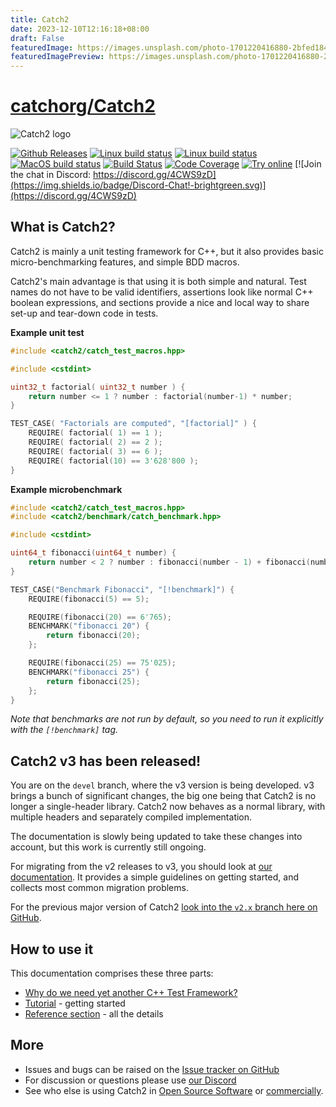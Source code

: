 ```yaml
---
title: Catch2
date: 2023-12-10T12:16:18+08:00
draft: False
featuredImage: https://images.unsplash.com/photo-1701220416880-2bfed18447bb?ixid=M3w0NjAwMjJ8MHwxfHJhbmRvbXx8fHx8fHx8fDE3MDIxODE3Mjh8&ixlib=rb-4.0.3
featuredImagePreview: https://images.unsplash.com/photo-1701220416880-2bfed18447bb?ixid=M3w0NjAwMjJ8MHwxfHJhbmRvbXx8fHx8fHx8fDE3MDIxODE3Mjh8&ixlib=rb-4.0.3
---
```


# [catchorg/Catch2](https://github.com/catchorg/Catch2)

<a id="top"></a>
![Catch2 logo](data/artwork/catch2-logo-small-with-background.png)

[![Github Releases](https://img.shields.io/github/release/catchorg/catch2.svg)](https://github.com/catchorg/catch2/releases)
[![Linux build status](https://github.com/catchorg/Catch2/actions/workflows/linux-simple-builds.yml/badge.svg)](https://github.com/catchorg/Catch2/actions/workflows/linux-simple-builds.yml)
[![Linux build status](https://github.com/catchorg/Catch2/actions/workflows/linux-other-builds.yml/badge.svg)](https://github.com/catchorg/Catch2/actions/workflows/linux-other-builds.yml)
[![MacOS build status](https://github.com/catchorg/Catch2/actions/workflows/mac-builds.yml/badge.svg)](https://github.com/catchorg/Catch2/actions/workflows/mac-builds.yml)
[![Build Status](https://ci.appveyor.com/api/projects/status/github/catchorg/Catch2?svg=true&branch=devel)](https://ci.appveyor.com/project/catchorg/catch2)
[![Code Coverage](https://codecov.io/gh/catchorg/Catch2/branch/devel/graph/badge.svg)](https://codecov.io/gh/catchorg/Catch2)
[![Try online](https://img.shields.io/badge/try-online-blue.svg)](https://godbolt.org/z/EdoY15q9G)
[![Join the chat in Discord: https://discord.gg/4CWS9zD](https://img.shields.io/badge/Discord-Chat!-brightgreen.svg)](https://discord.gg/4CWS9zD)


## What is Catch2?

Catch2 is mainly a unit testing framework for C++, but it also
provides basic micro-benchmarking features, and simple BDD macros.

Catch2's main advantage is that using it is both simple and natural.
Test names do not have to be valid identifiers, assertions look like
normal C++ boolean expressions, and sections provide a nice and local way
to share set-up and tear-down code in tests.

**Example unit test**
```cpp
#include <catch2/catch_test_macros.hpp>

#include <cstdint>

uint32_t factorial( uint32_t number ) {
    return number <= 1 ? number : factorial(number-1) * number;
}

TEST_CASE( "Factorials are computed", "[factorial]" ) {
    REQUIRE( factorial( 1) == 1 );
    REQUIRE( factorial( 2) == 2 );
    REQUIRE( factorial( 3) == 6 );
    REQUIRE( factorial(10) == 3'628'800 );
}
```

**Example microbenchmark**
```cpp
#include <catch2/catch_test_macros.hpp>
#include <catch2/benchmark/catch_benchmark.hpp>

#include <cstdint>

uint64_t fibonacci(uint64_t number) {
    return number < 2 ? number : fibonacci(number - 1) + fibonacci(number - 2);
}

TEST_CASE("Benchmark Fibonacci", "[!benchmark]") {
    REQUIRE(fibonacci(5) == 5);

    REQUIRE(fibonacci(20) == 6'765);
    BENCHMARK("fibonacci 20") {
        return fibonacci(20);
    };

    REQUIRE(fibonacci(25) == 75'025);
    BENCHMARK("fibonacci 25") {
        return fibonacci(25);
    };
}
```

_Note that benchmarks are not run by default, so you need to run it explicitly
with the `[!benchmark]` tag._


## Catch2 v3 has been released!

You are on the `devel` branch, where the v3 version is being developed.
v3 brings a bunch of significant changes, the big one being that Catch2
is no longer a single-header library. Catch2 now behaves as a normal
library, with multiple headers and separately compiled implementation.

The documentation is slowly being updated to take these changes into
account, but this work is currently still ongoing.

For migrating from the v2 releases to v3, you should look at [our
documentation](docs/migrate-v2-to-v3.md#top). It provides a simple
guidelines on getting started, and collects most common migration
problems.

For the previous major version of Catch2 [look into the `v2.x` branch
here on GitHub](https://github.com/catchorg/Catch2/tree/v2.x).


## How to use it
This documentation comprises these three parts:

* [Why do we need yet another C++ Test Framework?](docs/why-catch.md#top)
* [Tutorial](docs/tutorial.md#top) - getting started
* [Reference section](docs/Readme.md#top) - all the details


## More
* Issues and bugs can be raised on the [Issue tracker on GitHub](https://github.com/catchorg/Catch2/issues)
* For discussion or questions please use [our Discord](https://discord.gg/4CWS9zD)
* See who else is using Catch2 in [Open Source Software](docs/opensource-users.md#top)
or [commercially](docs/commercial-users.md#top).
